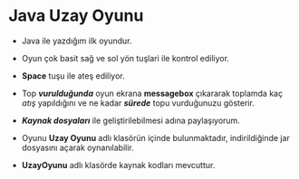 # Java Uzay Oyunu

* Java ile yazdığım ilk oyundur.

* Oyun çok basit sağ ve sol yön tuşlari ile kontrol ediliyor.

* **Space** tuşu ile ateş ediliyor. 

* Top **_vurulduğunda_** oyun ekrana **messagebox** çıkararak toplamda kaç *atış* yapıldığını ve ne kadar **_sürede_** topu vurduğunuzu gösterir.

* **_Kaynak dosyaları_** ile geliştirilebilmesi adına paylaşıyorum.

* Oyunu **Uzay Oyunu** adlı klasörün içinde bulunmaktadır, indirildiğinde jar dosyasını açarak oynanılabilir.

* **UzayOyunu** adlı klasörde kaynak kodları mevcuttur.
 
